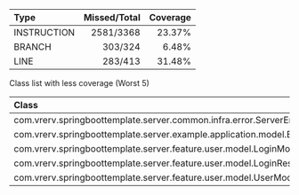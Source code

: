 |Type       |Missed/Total|Coverage|
|:---       |        ---:|    ---:|
|INSTRUCTION|   2581/3368|  23.37%|
|BRANCH     |     303/324|   6.48%|
|LINE       |     283/413|  31.48%|

Class list with less coverage (Worst 5)

|Class                                                                                 |Instructions(C0)|Branches(C1)|
|:---                                                                                  |            ---:|        ---:|
|com.vrerv.springboottemplate.server.common.infra.error.ServerError                    |  211/211(0.00%)|38/38(0.00%)|
|com.vrerv.springboottemplate.server.example.application.model.ExampleUserResponseModel| 123/171(28.07%)|30/30(0.00%)|
|com.vrerv.springboottemplate.server.feature.user.model.LoginModel                     |  128/128(0.00%)|22/22(0.00%)|
|com.vrerv.springboottemplate.server.feature.user.model.LoginResponseModel             |  128/128(0.00%)|22/22(0.00%)|
|com.vrerv.springboottemplate.server.feature.user.model.UserModel                      |  128/128(0.00%)|22/22(0.00%)|
